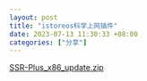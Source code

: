 ```yaml
---
layout: post
title: "istoreos科学上网插件"
date: 2023-07-13 11:30:33 +08:00
categories: ["分享"]
---
```


[SSR-Plus_x86_update.zip][1]


  [1]: https://blogcdn.asbid.cn/2023/07/13/1689218891.zip